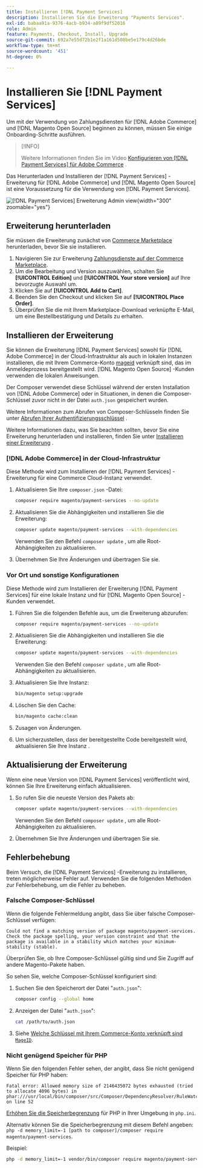```yaml
---
title: Installieren [!DNL Payment Services]
description: Installieren Sie die Erweiterung "Payments Services".
exl-id: babaa91a-9376-4acb-b934-a89f9df52016
role: Admin
feature: Payments, Checkout, Install, Upgrade
source-git-commit: 692a7e55d72b1e2f1a161d508be5e179c4d26bde
workflow-type: tm+mt
source-wordcount: '451'
ht-degree: 0%

---
```


# Installieren Sie [!DNL Payment Services]

Um mit der Verwendung von Zahlungsdiensten für [!DNL Adobe Commerce] und [!DNL Magento Open Source] beginnen zu können, müssen Sie einige Onboarding-Schritte ausführen.

>[!INFO]
>
> Weitere Informationen finden Sie im Video [Konfigurieren von  [!DNL Payment Services] für Adobe Commerce](https://experienceleague.adobe.com/en/docs/commerce-learn/tutorials/admin/adobe-commerce-services/configure-adobe-payment-services) .

Das Herunterladen und Installieren der [!DNL Payment Services] -Erweiterung für [!DNL Adobe Commerce] und [!DNL Magento Open Source] ist eine Voraussetzung für die Verwendung von [!DNL Payment Services].

![[!DNL Payment Services] Erweiterung Admin view](assets/admin-view.png){width="300" zoomable="yes"}

## Erweiterung herunterladen

Sie müssen die Erweiterung zunächst von [Commerce Marketplace](https://experienceleague.adobe.com/docs/commerce-admin/start/resources/commerce-marketplace.html) herunterladen, bevor Sie sie installieren.

1. Navigieren Sie zur Erweiterung [Zahlungsdienste auf der Commerce Marketplace](https://commercemarketplace.adobe.com/magento-payment-services.html).
1. Um die Bearbeitung und Version auszuwählen, schalten Sie **[!UICONTROL Edition]** und **[!UICONTROL Your store version]** auf Ihre bevorzugte Auswahl um.
1. Klicken Sie auf **[!UICONTROL Add to Cart]**.
1. Beenden Sie den Checkout und klicken Sie auf **[!UICONTROL Place Order]**.
1. Überprüfen Sie die mit Ihrem Marketplace-Download verknüpfte E-Mail, um eine Bestellbestätigung und Details zu erhalten.

## Installieren der Erweiterung

Sie können die Erweiterung [!DNL Payment Services] sowohl für [!DNL Adobe Commerce] in der Cloud-Infrastruktur als auch in lokalen Instanzen installieren, die mit Ihrem Commerce-Konto [mageid](https://developer.adobe.com/commerce/marketplace/guides/sellers/profile-information/#access-keys) verknüpft sind, das im Anmeldeprozess bereitgestellt wird.
[!DNL Magento Open Source] -Kunden verwenden die lokalen Anweisungen.

Der Composer verwendet diese Schlüssel während der ersten Installation von [!DNL Adobe Commerce] oder in Situationen, in denen die Composer-Schlüssel zuvor nicht in der Datei `auth.json` gespeichert wurden.

Weitere Informationen zum Abrufen von Composer-Schlüsseln finden Sie unter [Abrufen Ihrer Authentifizierungsschlüssel](https://devdocs.magento.com/guides/v2.4/install-gde/prereq/connect-auth.html) .

Weitere Informationen dazu, was Sie beachten sollten, bevor Sie eine Erweiterung herunterladen und installieren, finden Sie unter [Installieren einer Erweiterung](https://devdocs.magento.com/guides/v2.4/install-gde/install/cli/extensions.html) .

### [!DNL Adobe Commerce] in der Cloud-Infrastruktur

Diese Methode wird zum Installieren der [!DNL Payment Services] -Erweiterung für eine Commerce Cloud-Instanz verwendet.

1. Aktualisieren Sie Ihre `composer.json` -Datei:

   ```bash
   composer require magento/payment-services --no-update
   ```

1. Aktualisieren Sie die Abhängigkeiten und installieren Sie die Erweiterung:

   ```bash
   composer update magento/payment-services --with-dependencies
   ```

   Verwenden Sie den Befehl `composer update` , um alle Root-Abhängigkeiten zu aktualisieren.

1. Übernehmen Sie Ihre Änderungen und übertragen Sie sie.

### Vor Ort und sonstige Konfigurationen

Diese Methode wird zum Installieren der Erweiterung [!DNL Payment Services] für eine lokale Instanz und für [!DNL Magento Open Source] -Kunden verwendet.

1. Führen Sie die folgenden Befehle aus, um die Erweiterung abzurufen:

   ```bash
   composer require magento/payment-services --no-update
   ```

1. Aktualisieren Sie die Abhängigkeiten und installieren Sie die Erweiterung:

   ```bash
   composer update magento/payment-services --with-dependencies
   ```

   Verwenden Sie den Befehl `composer update` , um alle Root-Abhängigkeiten zu aktualisieren.

1. Aktualisieren Sie Ihre Instanz:

   ```bash
   bin/magento setup:upgrade
   ```

1. Löschen Sie den Cache:

   ```bash
   bin/magento cache:clean
   ```

1. Zusagen von Änderungen.
1. Um sicherzustellen, dass der bereitgestellte Code bereitgestellt wird, aktualisieren Sie Ihre Instanz .

## Aktualisierung der Erweiterung

Wenn eine neue Version von [!DNL Payment Services] veröffentlicht wird, können Sie Ihre Erweiterung einfach aktualisieren.

1. So rufen Sie die neueste Version des Pakets ab:

   ```bash
   composer update magento/payment-services --with-dependencies
   ```

   Verwenden Sie den Befehl `composer update` , um alle Root-Abhängigkeiten zu aktualisieren.

1. Übernehmen Sie Ihre Änderungen und übertragen Sie sie.

## Fehlerbehebung

Beim Versuch, die [!DNL Payment Services] -Erweiterung zu installieren, treten möglicherweise Fehler auf. Verwenden Sie die folgenden Methoden zur Fehlerbehebung, um die Fehler zu beheben.

### Falsche Composer-Schlüssel

Wenn die folgende Fehlermeldung angibt, dass Sie über falsche Composer-Schlüssel verfügen:

```
Could not find a matching version of package magento/payment-services. Check the package spelling, your version constraint and that the package is available in a stability which matches your minimum-stability (stable).
```

Überprüfen Sie, ob Ihre Composer-Schlüssel gültig sind und Sie Zugriff auf andere Magento-Pakete haben.

So sehen Sie, welche Composer-Schlüssel konfiguriert sind:

1. Suchen Sie den Speicherort der Datei &quot;`auth.json`&quot;:

   ```bash
   composer config --global home
   ```

1. Anzeigen der Datei &quot;`auth.json`&quot;:

   ```bash
   cat /path/to/auth.json
   ```

1. Siehe [Welche Schlüssel mit Ihrem Commerce-Konto verknüpft sind `MageID`](https://devdocs.magento.com/guides/v2.4/install-gde/prereq/connect-auth.html).

### Nicht genügend Speicher für PHP

Wenn Sie den folgenden Fehler sehen, der angibt, dass Sie nicht genügend Speicher für PHP haben:

```
Fatal error: Allowed memory size of 2146435072 bytes exhausted (tried to allocate 4096 bytes) in phar:///usr/local/bin/composer/src/Composer/DependencyResolver/RuleWatchGraph.php on line 52
```

[Erhöhen Sie die Speicherbegrenzung](https://devdocs.magento.com/cloud/project/magento-app-php-ini.html#increase-php-memory-limit) für PHP in Ihrer Umgebung in `php.ini`.

Alternativ können Sie die Speicherbegrenzung mit diesem Befehl angeben: `php -d memory_limit=-1 [path to composer]/composer require magento/payment-services`.

Beispiel:

```bash
php -d memory_limit=-1 vendor/bin/composer require magento/payment-services
```
